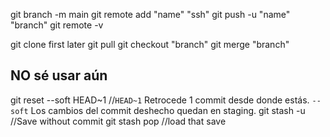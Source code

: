 git branch -m main
git remote add "name" "ssh"
git push -u "name" "branch"
git remote -v

git clone first later git pull
git checkout "branch"
git merge "branch"

## NO sé usar aún
git reset --soft HEAD~1  //`HEAD~1` Retrocede 1 commit desde donde estás. `--soft` Los cambios del commit deshecho quedan en staging.
git stash -u //Save without commit
git stash pop //load that save
